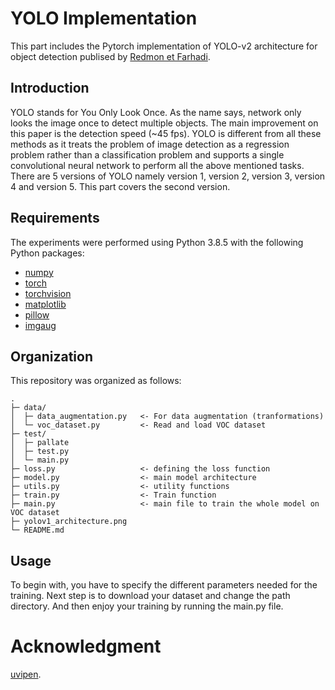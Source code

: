 # YOLO Implementation
This part includes the Pytorch implementation of YOLO-v2 architecture for object detection publised by [Redmon et Farhadi](https://arxiv.org/abs/1612.08242).


## Introduction
YOLO stands for You Only Look Once. As the name says, network only looks the image once to detect multiple objects. The main improvement on this paper is the detection speed (~45 fps).
YOLO is different from all these methods as it treats the problem of image detection as a regression problem rather than a classification problem and supports a single convolutional neural network to perform all the above mentioned tasks.
There are 5 versions of YOLO namely version 1, version 2, version 3, version 4 and version 5. This part covers the second version.


## Requirements
The experiments were performed using Python 3.8.5 with the following Python packages:
- [numpy](http://www.numpy.org/)
- [torch](https://pytorch.org/)
- [torchvision](https://pypi.org/project/torchvision/)
- [matplotlib](https://pypi.org/project/matplotlib/)
- [pillow](https://pypi.org/project/Pillow/)
- [imgaug](https://pypi.org/project/imgaug/)

## Organization
This repository was organized as follows:
```
.
├─ data/
│  ├─ data_augmentation.py   <- For data augmentation (tranformations)
│  └─ voc_dataset.py         <- Read and load VOC dataset
├─ test/                    
│  ├─ pallate               
│  ├─ test.py             
│  └─ main.py
├─ loss.py                   <- defining the loss function
├─ model.py                  <- main model architecture
├─ utils.py                  <- utility functions
├─ train.py                  <- Train function
├─ main.py                   <- main file to train the whole model on VOC dataset
├─ yolov1_architecture.png
└─ README.md
```

## Usage
To begin with, you have to specify the different parameters needed for the training.
Next step is to download your dataset and change the path directory. And then enjoy your training by running the main.py file.


# Acknowledgment
[uvipen](https://github.com/uvipen/Yolo-v2-pytorch).
